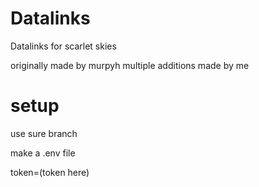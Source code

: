 # Datalinks
Datalinks for scarlet skies


originally made by murpyh
multiple additions made by me


# setup
use sure branch

make a .env file

token=(token here)

